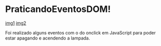 # PraticandoEventosDOM!

[img1](https://user-images.githubusercontent.com/82913040/179375509-d93c0fda-c771-4f01-b9ea-42d25fde93d5.PNG)
[img2](https://user-images.githubusercontent.com/82913040/179375510-ec7f7670-d81a-4907-a3ef-4bd41a037cf0.PNG)




Foi realizado alguns eventos com o do onclick em JavaScript para poder estar apagando e acendendo a lampada.
